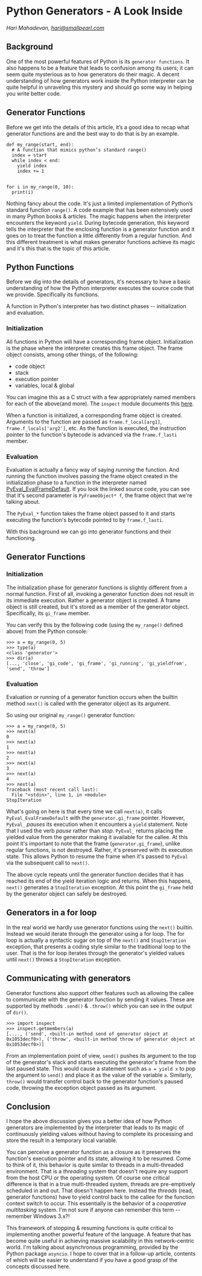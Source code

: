 # Python Generators - A Look Inside
<cite>Hari Mahadevan, hari@smallpearl.com</cite>

## Background
One of the most powerful features of Python is its `generator functions`. It also happens to be a feature that leads to confusion among its users; it can seem quite mysterious as to how generators do their magic. A decent understanding of how generators work inside the Python interpreter can be quite helpful in unraveling this mystery and should go some way in helping you write better code.

## Generator Functions
Before we get into the details of this article, it’s a good idea to recap what generator functions are and the best way to do that is by an example.

```
def my_range(start, end):
  # A function that mimics python’s standard range()
  index = start
  while index < end:
    yield index
    index += 1


for i in my_range(0, 10):
  print(i)
```

Nothing fancy about the code. It's just a limited implementation of Python’s standard function `range()`. A code example that has been extensively used in many Python books & articles. The magic happens when the interpreter encounters the keyword `yield`. During bytecode generation, this keyword tells the interpreter that the enclosing function is a generator function and it goes on to treat the function a little differently from a regular function. And this different treatment is what makes generator functions achieve its magic and it's this that is the topic of this article.

## Python Functions
Before we dig into the details of generators, it's necessary to have a basic understanding of how the Python interpreter executes the source code that we provide. Specifically its functions.

A function in Python's interpreter has two distinct phases -- initialization and evaluation.

### Initialization
All functions in Python will have a corresponding frame object. Initialization is the phase where the interpreter creates this frame object. The frame object consists, among other things, of the following:

  - code object
  - stack
  - execution pointer
  - variables, local & global

You can imagine this as a C struct with a few appropriately named members for each of the above(and more). The `inspect` module documents this [here](https://docs.python.org/3/library/inspect.html#types-and-members).

When a function is initialized, a corresponding frame object is created. Arguments to the function are passed as `frame.f_local[arg1]`, `frame.f_locals['arg2']`, etc. As the function is executed, the instruction pointer to the function's bytecode is advanced via the `frame.f_lasti` member.


### Evaluation
Evaluation is actually a fancy way of saying *running* the function. And running the function involves passing the frame object created in the initialization phase to a function in the interpreter named [PyEval_EvalFrameDefault](https://github.com/python/cpython/blob/25104949a5a60ff86c10691e184ce2ecb500159b/Python/ceval.c#L880). If you look the linked source code, you can see that it's second parameter is `PyFrameObject* f`, the frame object that we're talking about.

The `PyEval_*` function takes the frame object passed to it and starts executing the function's bytecode pointed to by `frame.f_lasti`.

With this background we can go into generator functions and their functioning.

## Generator Functions

### Initialization
The initialization phase for generator functions is slightly different from a normal function. First of all, invoking a generator function does not result in its immediate execution. Rather a generator object is created. A frame object is still created, but it's stored as a member of the generator object. Specifically, its `gi_frame` member.

You can verify this by the following code (using the `my_range()` defined above) from the Python console:

```
>>> a = my_range(0, 5)
>>> type(a)
<class 'generator'>
>>> dir(a)
[..., 'close', 'gi_code', 'gi_frame', 'gi_running', 'gi_yieldfrom', 'send', 'throw']
```

### Evaluation
Evaluation or running of a generator function occurs when the builtin method `next()` is called with the generator object as its argument.

So using our original `my_range()` generator function:

```
>>> a = my_range(0, 5)
>>> next(a)
0
>>> next(a)
1
>>> next(a)
2
>>> next(a)
3
>>> next(a)
4
>>> next(a)
Traceback (most recent call last):
  File "<stdin>", line 1, in <module>
StopIteration
```

What's going on here is that every time we call `next(a)`, it calls `PyEval_EvalFrameDefault` with the `generator.gi_frame` pointer. However, `PyEval_` *pauses* its execution when it encounters a `yield` statement. Note that I used the verb *pause* rather than *stop*. `PyEval_` returns placing the yielded value from the generator making it available for the callee. At this point it's important to note that the frame (`generator.gi_frame`), unlike regular functions, is not destroyed. Rather, it's preserved with its execution state. This allows Python to resume the frame when it's passed to `PyEval` via the subsequent call to `next()`.

The above cycle repeats until the generator function decides that it has reached its end of the yield iteration logic and returns. When this happens, `next()` generates a `StopIteration` exception. At this point the `gi_frame` held by the generator object can safely be destroyed.

## Generators in a for loop
In the real world we hardly use generator functions using the `next()` builtin. Instead we would iterate through the generator using a for loop. The for loop is actually a syntactic sugar on top of the `next()` and `StopIteration` exception, that presents a coding style similar to the traditional loop to the user. That is the for loop iterates through the generator's yielded values until `next()` throws a `StopIteration` exception.


## Communicating with generators

Generator functions also support other features such as allowing the callee to communicate with the generator function by sending it values. These are supported by methods `.send()` & `.throw()` which you can see in the output of `dir()`.

```
>>> import inspect
>>> inspect.getmembers(a)
[...., ('send', <built-in method send of generator object at 0x1053decf0>), ('throw', <built-in method throw of generator object at 0x1053decf0>)]
```

From an implementation point of view, `send()` pushes its argument to the top of the generator's stack and starts executing the generator's frame from the last paused state. This would cause a statement such as `a = yield x` to pop the argument to `send()` and place it as the value of the variable `a`. Similarly, `throw()` would transfer control back to the generator function's paused code, throwing the exception object passed as its argument.

## Conclusion
I hope the above discussion gives you a better idea of how Python generators are implemented by the interpreter that leads to its magic of continuously yielding values without having to complete its processing and store the result in a temporary local variable.

You can perceive a generator function as a closure as it preserves the function's execution pointer and its state, allowing it to be resumed. Come to think of it, this behavior is quite similar to threads in a multi-threaded environment. That is a *threading* system that doesn't require any support from the host CPU or the operating system. Of course one critical difference is that in a true multi-threaded system, threads are pre-emptively scheduled in and out. That doesn't happen here. Instead the *threads* (read, generator functions) have to yield control back to the callee for the function context switch to occur. This essentially is the behavior of a *cooperative multitasking* system. I'm not sure if anyone can remember this term -- remember Windows 3.x?!

This framework of stopping & resuming functions is quite critical to implementing another powerful feature of the language. A feature that has become quite useful in achieving massive scalability in this network-centric world. I'm talking about asynchronous programming, provided by the Python package `asyncio`. I hope to cover that in a follow-up article, contents of which will be easier to understand if you have a good grasp of the concepts discussed here.
